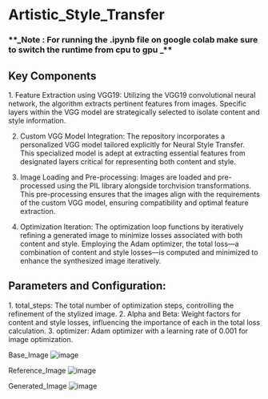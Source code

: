 # Artistic_Style_Transfer

<h3>**_Note : For running the .ipynb file on google colab make sure to switch the runtime from cpu to gpu
_**</h3>

<h2>Key Components</h2>
1. Feature Extraction using VGG19:
Utilizing the VGG19 convolutional neural network, the algorithm extracts pertinent features from images. Specific layers within the VGG model are strategically selected to isolate content and style information.

2. Custom VGG Model Integration:
The repository incorporates a personalized VGG model tailored explicitly for Neural Style Transfer. This specialized model is adept at extracting essential features from designated layers critical for representing both content and style.

3. Image Loading and Pre-processing:
Images are loaded and pre-processed using the PIL library alongside torchvision transformations. This pre-processing ensures that the images align with the requirements of the custom VGG model, ensuring compatibility and optimal feature extraction.

4. Optimization Iteration:
The optimization loop functions by iteratively refining a generated image to minimize losses associated with both content and style. Employing the Adam optimizer, the total loss—a combination of content and style losses—is computed and minimized to enhance the synthesized image iteratively.

<h2>Parameters and Configuration:</h2>
1. total_steps: The total number of optimization steps, controlling the refinement of the stylized image.
2. Alpha and Beta: Weight factors for content and style losses, influencing the importance of each in the total loss calculation.
3. optimizer: Adam optimizer with a learning rate of 0.001 for image optimization.

Base_Image
![image](https://github.com/Nikund9/Artistic_Style_Transfer/assets/85832578/b60d8ff9-4620-4f06-b2e2-80dcde67ae01)

Reference_Image
![image](https://github.com/Nikund9/Artistic_Style_Transfer/assets/85832578/01795cf9-8d5f-4f5d-bae6-7257bf09c323)

Generated_Image
![image](https://github.com/Nikund9/Artistic_Style_Transfer/assets/85832578/339e2369-2bed-4f59-a040-1c824eb28e02)

